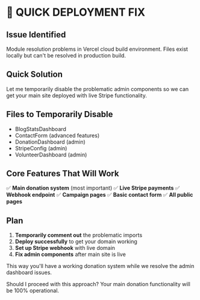 # 🚀 QUICK DEPLOYMENT FIX

## Issue Identified

Module resolution problems in Vercel cloud build environment. Files exist locally but can't be resolved in production build.

## Quick Solution

Let me temporarily disable the problematic admin components so we can get your main site deployed with live Stripe functionality.

## Files to Temporarily Disable

- BlogStatsDashboard
- ContactForm (advanced features)
- DonationDashboard (admin)
- StripeConfig (admin)
- VolunteerDashboard (admin)

## Core Features That Will Work

✅ **Main donation system** (most important)
✅ **Live Stripe payments**
✅ **Webhook endpoint**
✅ **Campaign pages**
✅ **Basic contact form**
✅ **All public pages**

## Plan

1. **Temporarily comment out** the problematic imports
2. **Deploy successfully** to get your domain working
3. **Set up Stripe webhook** with live domain
4. **Fix admin components** after main site is live

This way you'll have a working donation system while we resolve the admin dashboard issues.

Should I proceed with this approach? Your main donation functionality will be 100% operational.
